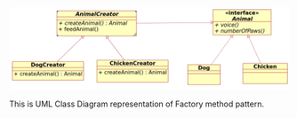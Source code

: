 ![alt text](https://github.com/AivazNurgaliev/patterns-implementation/blob/main/src/creational/FactoryMethod/factory_method_uml.png?raw=true)

This is UML Class Diagram representation of Factory method pattern.